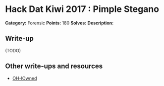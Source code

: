 # Hack Dat Kiwi 2017 : Pimple Stegano

**Category:** Forensic
**Points:** 180
**Solves:**
**Description:**

## Write-up

(TODO)

## Other write-ups and resources

* [OH-IOwned](https://github.com/oh-iowned/ctf-writeups/tree/master/2017/hack-dat-kiwi/pimple-stegano)
